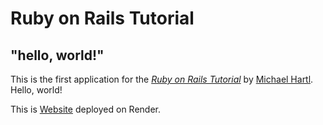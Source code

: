 # Ruby on Rails Tutorial

## "hello, world!"

This is the first application for the
[*Ruby on Rails Tutorial*](https://railstutorial.jp/)
by [Michael Hartl](https://www.michaelhartl.com/). Hello, world!

This is [Website](https://s-higss-rails-practice-hello-app.onrender.com) deployed on Render.